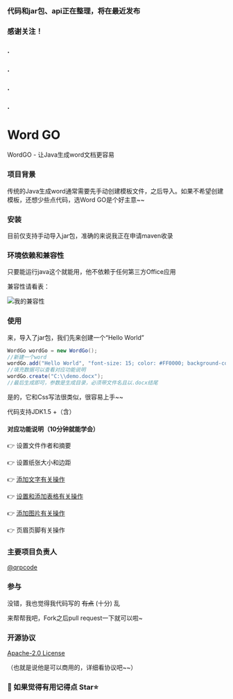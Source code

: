 ### 代码和jar包、api正在整理，将在最近发布

### 感谢关注！

### .

### .

### .

### .

# Word GO

WordGO - 让Java生成word文档更容易

### 项目背景

传统的Java生成word通常需要先手动创建模板文件，之后导入。如果不希望创建模板，还想少些点代码，选Word GO是个好主意~~

### 安装

目前仅支持手动导入jar包，准确的来说我正在申请maven收录

### 环境依赖和兼容性

只要能运行java这个就能用，他不依赖于任何第三方Office应用

兼容性请看表：

![我的兼容性](https://github.com/qrpcode/wordgo/blob/master/api/textapi.assets/jianrong.png?raw=true)

### 使用

来，导入了jar包，我们先来创建一个“Hello World”

```java
WordGo wordGo = new WordGo();
//新建一个word
wordGo.add("Hello World", "font-size: 15; color: #FF0000; background-color: blue;");
//填充数据可以查看对应功能说明
wordGo.create("C:\\demo.docx");
//最后生成即可，参数是生成目录，必须带文件名且以.docx结尾
```

是的，它和Css写法很类似，很容易上手~~

代码支持JDK1.5 +（含）

#### 对应功能说明（10分钟就能学会）

👉 设置文件作者和摘要

👉 设置纸张大小和边距

👉 [添加文字有关操作](https://github.com/qrpcode/wordgo/blob/master/api/textapi.md)

👉 [设置和添加表格有关操作](https://github.com/qrpcode/wordgo/blob/master/api/tableapi.md)

👉 [添加图片有关操作](https://github.com/qrpcode/wordgo/blob/master/api/imgapi.md)

👉 页眉页脚有关操作

### 主要项目负责人

[@qrpcode](https://github.com/qrpcode)

### 参与

没错，我也觉得我代码写的 ~~有点~~ (十分) 乱

来帮帮我吧，Fork之后pull request一下就可以啦~

### 开源协议

[Apache-2.0 License](https://github.com/qrpcode/wordgo/blob/master/LICENSE)

（也就是说他是可以商用的，详细看协议吧~~）



### 💖 如果觉得有用记得点 Star⭐